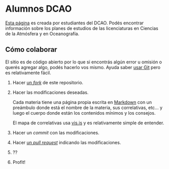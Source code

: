 # Alumnos DCAO

[Esta página](https://alumnosdcao.github.io/) es creada por estudiantes del DCAO. Podés encontrar información sobre los planes de estudios de las licenciaturas en Ciencias de la Atmósfera y en Oceanografía.

## Cómo colaborar

El sitio es de código abierto por lo que si encontrás algún error u omisión o querés agregar algo, podés hacerlo vos mismo. Ayuda saber [usar Git](http://rogerdudler.github.io/git-guide/index.es.html) pero es relativamente fácil.

1. Hacer [un *fork*](https://github.com/alumnosdcao/alumnosdcao.github.io/fork) de este repositorio.
2. Hacer las modificaciones deseadas.
 
   Cada materia tiene una página propia escrita en [Markdown](https://www.arturogoga.com/tutorial-markdown-manera-simple-de-crear-texto-con-formato-especiales/) con un preámbulo donde está el nombre de la materia, sus correlativas, etc... y luego el cuerpo donde están los contenidos mínimos y los consejos. 

   El mapa de correlativas usa [vis.js](http://visjs.org) y es relativamente simple de entender. 

3. Hacer un *commit* con las modificaciones.
4. Hacer [un *pull request*](https://github.com/alumnosdcao/alumnosdcao.github.io/pulls) indicando las modificaciones.
5. ??
6. Profit! 